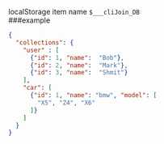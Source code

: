 localStorage item name `$___cliJoin_DB`\
###example
```json
{
  "collections": {
    "user" : [
      {"id": 1, "name":  "Bob"},
      {"id": 2, "name":  "Mark"},
      {"id": 3, "name":  "Shmit"}
    ],
    "car": [
      {"id": 1, "name": "bmw", "model": [
        "X5", "Z4", "X6"
      ]}
    ]
  }
}
```
